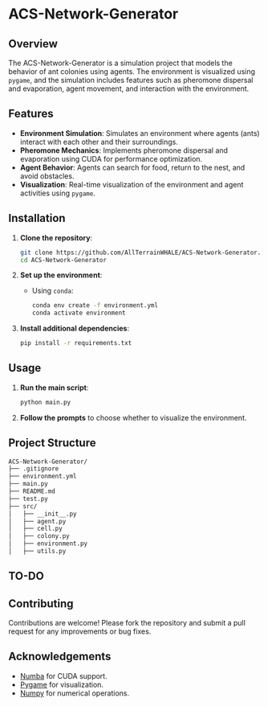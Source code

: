 # ACS-Network-Generator

## Overview
The ACS-Network-Generator is a simulation project that models the behavior of ant colonies using agents. The environment is visualized using `pygame`, and the simulation includes features such as pheromone dispersal and evaporation, agent movement, and interaction with the environment.

## Features
- **Environment Simulation**: Simulates an environment where agents (ants) interact with each other and their surroundings.
- **Pheromone Mechanics**: Implements pheromone dispersal and evaporation using CUDA for performance optimization.
- **Agent Behavior**: Agents can search for food, return to the nest, and avoid obstacles.
- **Visualization**: Real-time visualization of the environment and agent activities using `pygame`.

## Installation
1. **Clone the repository**:
    ```sh
    git clone https://github.com/AllTerrainWHALE/ACS-Network-Generator.git
    cd ACS-Network-Generator
    ```

2. **Set up the environment**:
    - Using `conda`:
        ```sh
        conda env create -f environment.yml
        conda activate environment
        ```

3. **Install additional dependencies**:
    ```sh
    pip install -r requirements.txt
    ```

## Usage
1. **Run the main script**:
    ```sh
    python main.py
    ```

2. **Follow the prompts** to choose whether to visualize the environment.

## Project Structure
```sh
ACS-Network-Generator/
├── .gitignore
├── environment.yml
├── main.py
├── README.md
├── test.py
├── src/
│   ├── __init__.py
│   ├── agent.py
│   ├── cell.py
│   ├── colony.py
│   ├── environment.py
│   ├── utils.py
```

## TO-DO


## Contributing
Contributions are welcome! Please fork the repository and submit a pull request for any improvements or bug fixes.

## Acknowledgements
- [Numba](https://numba.pydata.org/) for CUDA support.
- [Pygame](https://www.pygame.org/) for visualization.
- [Numpy](https://numpy.org/) for numerical operations.
